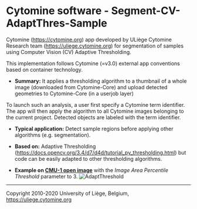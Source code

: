 # Cytomine software - Segment-CV-AdaptThres-Sample
Cytomine (https://cytomine.org) app developed by ULiège Cytomine Research team (https://uliege.cytomine.org) for segmentation of samples using Computer Vision (CV) Adaptive Thresholding.

This implementation follows Cytomine (=v3.0) external app conventions based on container technology.

* **Summary:** It applies a thresholding algorithm to a thumbnail of a whole image (downloaded from Cytomine-Core) and upload detected geometries to Cytomine-Core (in a userjob layer)

To launch such an analysis, a user first specify a Cytomine term identifier. The app will then apply the algorithm to all Cytomine images belonging to the current project. Detected objects are labeled with the term identifier.

* **Typical application:** Detect sample regions before applying other algorithms (e.g. segmentation).

* **Based on:** Adaptive Thresholding (https://docs.opencv.org/3.4/d7/d4d/tutorial_py_thresholding.html) but code can be easily adapted to other thresholding algorithms.

* **Example on [CMU-1 open image](https://cytomine.coop/collection/cmu-1/cmu-1-ndpi)**  with the *Image Area Percentile Threshold* parameter to 3.
![AdaptThreshold](https://user-images.githubusercontent.com/8018298/82058049-8063c500-96c4-11ea-966e-52d8669a2898.png)

-----------------------------------------------------------------------------

Copyright 2010-2020 University of Liège, Belgium, https://uliege.cytomine.org
